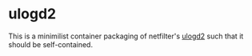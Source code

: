 # ulogd2

This is a minimilist container packaging of netfilter's
[ulogd2](https://www.netfilter.org/projects/ulogd/index.html) such
that it should be self-contained.
